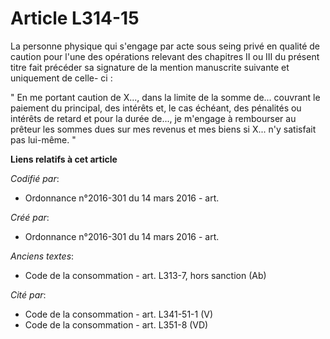 # Article L314-15

La personne physique qui s'engage par acte sous seing privé en qualité de caution pour l'une des opérations relevant des
chapitres II ou III du présent titre fait précéder sa signature de la mention manuscrite suivante et uniquement de celle-
ci : 

" En me portant caution de X..., dans la limite de la somme de... couvrant le paiement du principal, des intérêts et, le cas
échéant, des pénalités ou intérêts de retard et pour la durée de..., je m'engage à rembourser au prêteur les sommes dues sur
mes revenus et mes biens si X... n'y satisfait pas lui-même. "

**Liens relatifs à cet article**

_Codifié par_:

  - Ordonnance n°2016-301 du 14 mars 2016 - art.

_Créé par_:

  - Ordonnance n°2016-301 du 14 mars 2016 - art.

_Anciens textes_:

  - Code de la consommation - art. L313-7, hors sanction (Ab)

_Cité par_:

  - Code de la consommation - art. L341-51-1 (V)
  - Code de la consommation - art. L351-8 (VD)
